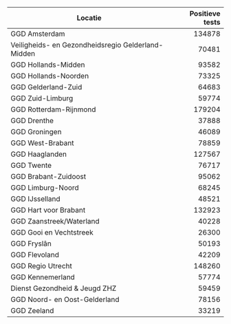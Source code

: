| Locatie | Positieve tests |
|---------|----------------:|
| GGD Amsterdam                            | 134878 |
| Veiligheids- en Gezondheidsregio Gelderland-Midden | 70481 |
| GGD Hollands-Midden                      | 93582 |
| GGD Hollands-Noorden                     | 73325 |
| GGD Gelderland-Zuid                      | 64683 |
| GGD Zuid-Limburg                         | 59774 |
| GGD Rotterdam-Rijnmond                   | 179204 |
| GGD Drenthe                              | 37888 |
| GGD Groningen                            | 46089 |
| GGD West-Brabant                         | 78859 |
| GGD Haaglanden                           | 127567 |
| GGD Twente                               | 76717 |
| GGD Brabant-Zuidoost                     | 95062 |
| GGD Limburg-Noord                        | 68245 |
| GGD IJsselland                           | 48521 |
| GGD Hart voor Brabant                    | 132923 |
| GGD Zaanstreek/Waterland                 | 40228 |
| GGD Gooi en Vechtstreek                  | 26300 |
| GGD Fryslân                              | 50193 |
| GGD Flevoland                            | 42209 |
| GGD Regio Utrecht                        | 148260 |
| GGD Kennemerland                         | 57774 |
| Dienst Gezondheid & Jeugd ZHZ            | 59459 |
| GGD Noord- en Oost-Gelderland            | 78156 |
| GGD Zeeland                              | 33219 |
